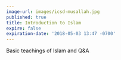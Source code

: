 ```yaml
---
image-url: images/icsd-musallah.jpg
published: true
title: Introduction to Islam
expire: false
expiration-date: '2018-05-03 13:47 -0700'
---
```

Basic teachings of Islam and Q&A
